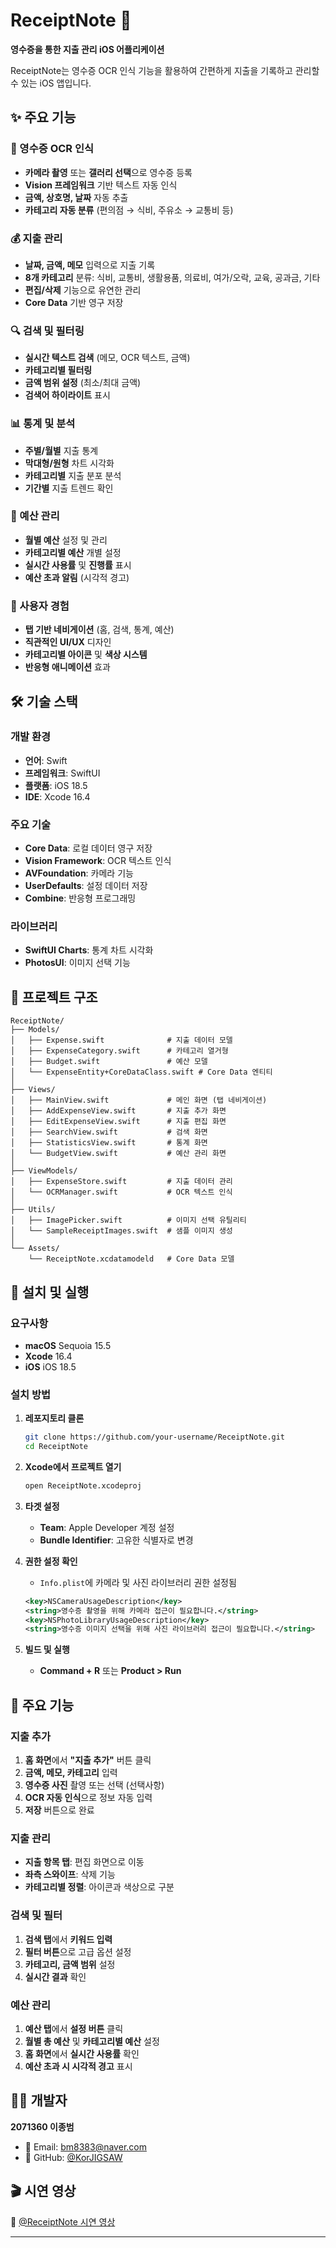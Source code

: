 # ReceiptNote 📱

**영수증을 통한 지출 관리 iOS 어플리케이션**

ReceiptNote는 영수증 OCR 인식 기능을 활용하여 간편하게 지출을 기록하고 관리할 수 있는 iOS 앱입니다.

## ✨ 주요 기능

### 📸 영수증 OCR 인식
- **카메라 촬영** 또는 **갤러리 선택**으로 영수증 등록
- **Vision 프레임워크** 기반 텍스트 자동 인식
- **금액, 상호명, 날짜** 자동 추출
- **카테고리 자동 분류** (편의점 → 식비, 주유소 → 교통비 등)

### 💰 지출 관리
- **날짜, 금액, 메모** 입력으로 지출 기록
- **8개 카테고리** 분류: 식비, 교통비, 생활용품, 의료비, 여가/오락, 교육, 공과금, 기타
- **편집/삭제** 기능으로 유연한 관리
- **Core Data** 기반 영구 저장

### 🔍 검색 및 필터링
- **실시간 텍스트 검색** (메모, OCR 텍스트, 금액)
- **카테고리별 필터링**
- **금액 범위 설정** (최소/최대 금액)
- **검색어 하이라이트** 표시

### 📊 통계 및 분석
- **주별/월별** 지출 통계
- **막대형/원형** 차트 시각화
- **카테고리별** 지출 분포 분석
- **기간별** 지출 트렌드 확인

### 💸 예산 관리
- **월별 예산** 설정 및 관리
- **카테고리별 예산** 개별 설정
- **실시간 사용률** 및 **진행률** 표시
- **예산 초과 알림** (시각적 경고)

### 📱 사용자 경험
- **탭 기반 네비게이션** (홈, 검색, 통계, 예산)
- **직관적인 UI/UX** 디자인
- **카테고리별 아이콘** 및 **색상 시스템**
- **반응형 애니메이션** 효과

## 🛠 기술 스택

### **개발 환경**
- **언어**: Swift
- **프레임워크**: SwiftUI
- **플랫폼**: iOS 18.5
- **IDE**: Xcode 16.4

### **주요 기술**
- **Core Data**: 로컬 데이터 영구 저장
- **Vision Framework**: OCR 텍스트 인식
- **AVFoundation**: 카메라 기능
- **UserDefaults**: 설정 데이터 저장
- **Combine**: 반응형 프로그래밍

### **라이브러리**
- **SwiftUI Charts**: 통계 차트 시각화
- **PhotosUI**: 이미지 선택 기능

## 📂 프로젝트 구조

```
ReceiptNote/
├── Models/
│   ├── Expense.swift              # 지출 데이터 모델
│   ├── ExpenseCategory.swift      # 카테고리 열거형
│   ├── Budget.swift               # 예산 모델
│   └── ExpenseEntity+CoreDataClass.swift # Core Data 엔티티
│
├── Views/
│   ├── MainView.swift             # 메인 화면 (탭 네비게이션)
│   ├── AddExpenseView.swift       # 지출 추가 화면
│   ├── EditExpenseView.swift      # 지출 편집 화면
│   ├── SearchView.swift           # 검색 화면
│   ├── StatisticsView.swift       # 통계 화면
│   └── BudgetView.swift           # 예산 관리 화면
│
├── ViewModels/
│   ├── ExpenseStore.swift         # 지출 데이터 관리
│   └── OCRManager.swift           # OCR 텍스트 인식
│
├── Utils/
│   ├── ImagePicker.swift          # 이미지 선택 유틸리티
│   └── SampleReceiptImages.swift  # 샘플 이미지 생성
│
└── Assets/
    └── ReceiptNote.xcdatamodeld   # Core Data 모델
```

## 🚀 설치 및 실행

### **요구사항**
- **macOS** Sequoia 15.5
- **Xcode** 16.4
- **iOS** iOS 18.5

### **설치 방법**
1. **레포지토리 클론**
   ```bash
   git clone https://github.com/your-username/ReceiptNote.git
   cd ReceiptNote
   ```

2. **Xcode에서 프로젝트 열기**
   ```bash
   open ReceiptNote.xcodeproj
   ```

3. **타겟 설정**
   - **Team**: Apple Developer 계정 설정
   - **Bundle Identifier**: 고유한 식별자로 변경

4. **권한 설정 확인**
   - `Info.plist`에 카메라 및 사진 라이브러리 권한 설정됨
   ```xml
   <key>NSCameraUsageDescription</key>
   <string>영수증 촬영을 위해 카메라 접근이 필요합니다.</string>
   <key>NSPhotoLibraryUsageDescription</key>
   <string>영수증 이미지 선택을 위해 사진 라이브러리 접근이 필요합니다.</string>
   ```

5. **빌드 및 실행**
   - **Command + R** 또는 **Product > Run**

## 📱 주요 기능

### **지출 추가**
1. **홈 화면**에서 **"지출 추가"** 버튼 클릭
2. **금액, 메모, 카테고리** 입력
3. **영수증 사진** 촬영 또는 선택 (선택사항)
4. **OCR 자동 인식**으로 정보 자동 입력
5. **저장** 버튼으로 완료

### **지출 관리**
- **지출 항목 탭**: 편집 화면으로 이동
- **좌측 스와이프**: 삭제 기능
- **카테고리별 정렬**: 아이콘과 색상으로 구분

### **검색 및 필터**
1. **검색 탭**에서 **키워드 입력**
2. **필터 버튼**으로 고급 옵션 설정
3. **카테고리, 금액 범위** 설정
4. **실시간 결과** 확인

### **예산 관리**
1. **예산 탭**에서 **설정 버튼** 클릭
2. **월별 총 예산** 및 **카테고리별 예산** 설정
3. **홈 화면**에서 **실시간 사용률** 확인
4. **예산 초과 시 시각적 경고** 표시


## 👨‍💻 개발자

**2071360 이종범**
- 📧 Email: bm8383@naver.com
- 💼 GitHub: [@KorJIGSAW](https://github.com/KorJIGSAW)

## 🎬 시연 영상
🔗 [@ReceiptNote 시연 영상](https://www.youtube.com/watch?v=TSIBI2OKucQ)

---
